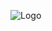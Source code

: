 ![Logo](https://raw.githubusercontent.com/notlad-p/react-portfolio/blob/master/public/dp-logo-s.png)
